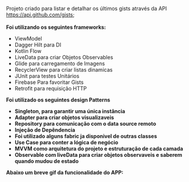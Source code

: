 Projeto criado para listar e detalhar os últimos gists através da API https://api.github.com/gists; 
<br></br>
<b>Foi utilizando os seguintes frameworks:</b> 
* ViewModel
* Dagger Hilt para DI
* Kotlin Flow 
* LiveData para criar Objetos Observables
* Glide para carregamento de Imagens
* RecyclerView para criar listas dinamicas
* JUnit para testes Unitários
* Firebase Para favoritar Gists
* Retrofit para requisição HTTP

<b> Foi utilizado os seguintes design Patterns <b>
* Singleton, para garantir uma única instância
* Adapter para criar objetos visualizaveis
* Repository para comunicação com o data source remoto
* Injeção de Depêndencia
* Foi utilizado alguns fabric ja disponivel de outras classes
* Use Case para conter a lógica de negócio
* MVVM como arquitetura do projeto e estruturação de cada camada
* Observable com liveData para criar objetos observaveis e saberem quando mudou de estado

Abaixo um breve gif da funcionalidade do APP:
